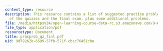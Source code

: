 ```yaml
---
content_type: resource
description: This resource contains a list of suggested practice problems for each
  of the quizzes and the final exam, plus some additional problems.
file: /media/https%3A/open-learning-course-data-rc.s3.amazonaws.com/8-08-statistical-physics-ii-spring-2005/9d79262b669957fb571fcbac76451cba_pracprob_qz_finl.pdf
file_type: application/pdf
resourcetype: Document
title: pracprob_qz_finl.pdf
uid: 9d79262b-6699-57fb-571f-cbac76451cba
---
```

